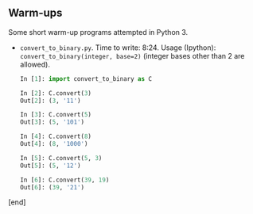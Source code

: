 ## Warm-ups

Some short warm-up programs attempted in Python 3.

 * `convert_to_binary.py`. Time to write: 8:24. Usage (Ipython): `convert_to_binary(integer, base=2)` (integer bases other than 2 are allowed).

   ```python
   In [1]: import convert_to_binary as C

   In [2]: C.convert(3)
   Out[2]: (3, '11')

   In [3]: C.convert(5)
   Out[3]: (5, '101')

   In [4]: C.convert(8)
   Out[4]: (8, '1000')

   In [5]: C.convert(5, 3)
   Out[5]: (5, '12')

   In [6]: C.convert(39, 19)
   Out[6]: (39, '21')
   ```

[end]
